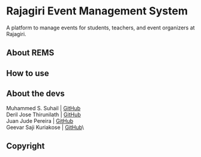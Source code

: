 # Rajagiri Event Management System

A platform to manage events for students, teachers, and event organizers at Rajagiri.

## About REMS

## How to use

## About the devs

Muhammed S. Suhail | [GitHub](https://github.com/svhl)\
Deril Jose Thirunilath | [GitHub](https://github.com/deriljose)\
Juan Jude Pereira | [GitHub](https://github.com/juanpereiira)\
Geevar Saji Kuriakose | [GitHub](https://github.com/Geevar12)\

## Copyright
